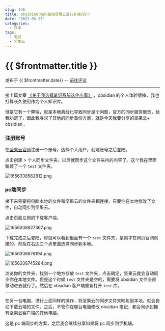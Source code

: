 ```yaml
---
slug: 146
title: obsidian:如何使用坚果云进行多端同步?
date: "2022-06-27"
categories: 
  - 技术
tags: 
  - 笔记
  - 坚果云
---
```



# {{ $frontmatter.title }}

发布于 {{ $frontmatter.date}} -- [前往评论](https://zishu.me)

---

接上篇文章 [《关于我选择笔记系统这件小事》](https://zburu.com/2022/04/28/121.html) ，obsidian 的个人体验很棒，我也打算长久使用作为个人知识库。

但是它有一个弊端，就是本地离线化导致同步是个问题，官方的同步服务很贵，给我劝退了，因此我寻求了其他的同步备份方案，就是今天我要分享的坚果云+ obsidian 。

### 注册账号

在[坚果云官网](https://www.jianguoyun.com/)注册一个账号，选择个人用户，创建账号之后登陆。

点击创建  > 个人同步文件夹，以后就同步这个文件夹内的内容了。这个我在里面新建了一个 `test` 文件夹。

![1656308582812.png](https://imgurl.zishu.me/images/2022/06/27/62b94366de13d.png)



### pc端同步

接下来需要将电脑本地的文件和坚果云的文件夹相连接，只要你在本地修改了文件，自动同步到坚果云。

点击页面左侧的下载客户端。

![1656308627367.png](https://imgurl.zishu.me/images/2022/06/27/62b9439368ec1.png)

下载完成之后登陆，你就可以看到里面有一个 `test` 文件夹，是刚才在网页官网创建的。然后在右边三个点里面选择同步到本地。

![1656308676194.png](https://imgurl.zishu.me/images/2022/06/27/62b943c4a7983.png)

![1656308745284.png](https://imgurl.zishu.me/images/2022/06/27/62b9440959f60.png)

浏览你的文件夹，找到一个地方存放 `test` 文件夹，点击确定，坚果云就会自动同步你在本地文件。但是这个时候 `test` 文件夹是空的，需要将 obsidian 文件全部移动进去就行了。然后在 obsidian 客户端重新打开 `test` 库。

---
在另一台电脑，进行上面同样的操作，将坚果云的同步文件夹映射到本地，就会自动下载云端的文件。之后，不管你在哪台电脑修改 obsidian 笔记，都会同步到拥有坚果云客户端的其他电脑。

这是 pc 端同步的方案，之后我会继续分享如果将 pc 同步到手机端。